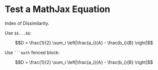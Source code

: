 # Test a MathJax Equation

Index of Dissimilarity.

Use `$$...$$`:

$$D = \frac{1}{2} \sum_i \left|\frac{a_i}{A} - \frac{b_i}{B} \right|$$

Use ` ```math ` fenced block:

```math
D = \frac{1}{2} \sum_i \left|\frac{a_i}{A} - \frac{b_i}{B} \right|
```
